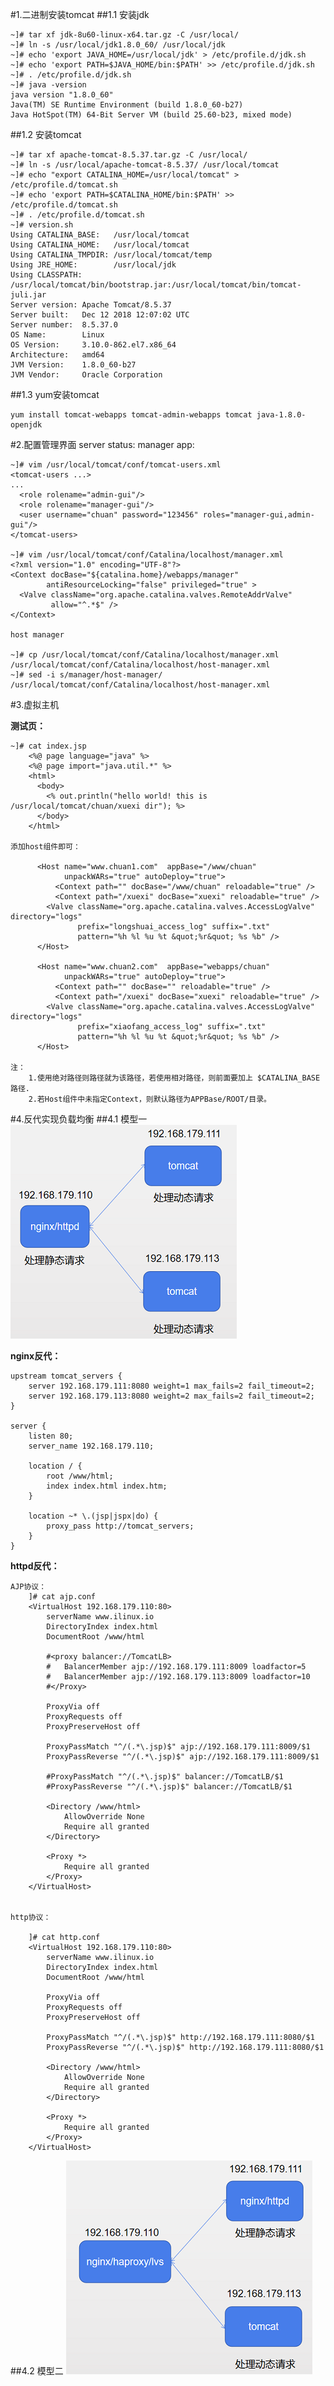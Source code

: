 #1.二进制安装tomcat
##1.1 安装jdk

	~]# tar xf jdk-8u60-linux-x64.tar.gz -C /usr/local/
	~]# ln -s /usr/local/jdk1.8.0_60/ /usr/local/jdk
	~]# echo 'export JAVA_HOME=/usr/local/jdk' > /etc/profile.d/jdk.sh
	~]# echo 'export PATH=$JAVA_HOME/bin:$PATH' >> /etc/profile.d/jdk.sh
	~]# . /etc/profile.d/jdk.sh
	~]# java -version
	java version "1.8.0_60"
	Java(TM) SE Runtime Environment (build 1.8.0_60-b27)
	Java HotSpot(TM) 64-Bit Server VM (build 25.60-b23, mixed mode)

##1.2 安装tomcat

	~]# tar xf apache-tomcat-8.5.37.tar.gz -C /usr/local/
	~]# ln -s /usr/local/apache-tomcat-8.5.37/ /usr/local/tomcat 
	~]# echo "export CATALINA_HOME=/usr/local/tomcat" > /etc/profile.d/tomcat.sh
	~]# echo 'export PATH=$CATALINA_HOME/bin:$PATH' >> /etc/profile.d/tomcat.sh
	~]# . /etc/profile.d/tomcat.sh
	~]# version.sh
	Using CATALINA_BASE:   /usr/local/tomcat
	Using CATALINA_HOME:   /usr/local/tomcat
	Using CATALINA_TMPDIR: /usr/local/tomcat/temp
	Using JRE_HOME:        /usr/local/jdk
	Using CLASSPATH:       /usr/local/tomcat/bin/bootstrap.jar:/usr/local/tomcat/bin/tomcat-juli.jar
	Server version: Apache Tomcat/8.5.37
	Server built:   Dec 12 2018 12:07:02 UTC
	Server number:  8.5.37.0
	OS Name:        Linux
	OS Version:     3.10.0-862.el7.x86_64
	Architecture:   amd64
	JVM Version:    1.8.0_60-b27
	JVM Vendor:     Oracle Corporation

##1.3 yum安装tomcat
```
yum install tomcat-webapps tomcat-admin-webapps tomcat java-1.8.0-openjdk
```
#2.配置管理界面
	server status:
	manager app:
	
	~]# vim /usr/local/tomcat/conf/tomcat-users.xml
	<tomcat-users ...>
	... 
	  <role rolename="admin-gui"/>
	  <role rolename="manager-gui"/>
	  <user username="chuan" password="123456" roles="manager-gui,admin-gui"/>
	</tomcat-users>
	
	~]# vim /usr/local/tomcat/conf/Catalina/localhost/manager.xml
	<?xml version="1.0" encoding="UTF-8"?>
	<Context docBase="${catalina.home}/webapps/manager" 
	        antiResourceLocking="false" privileged="true" >
	  <Valve className="org.apache.catalina.valves.RemoteAddrValve"
	         allow="^.*$" />
	</Context>

	host manager
	
	~]# cp /usr/local/tomcat/conf/Catalina/localhost/manager.xml /usr/local/tomcat/conf/Catalina/localhost/host-manager.xml
	~]# sed -i s/manager/host-manager/ /usr/local/tomcat/conf/Catalina/localhost/host-manager.xml

#3.虚拟主机

**测试页：**
	
	~]# cat index.jsp 
		<%@ page language="java" %>
		<%@ page import="java.util.*" %>
		<html>
		  <body>
		    <% out.println("hello world! this is /usr/local/tomcat/chuan/xuexi dir"); %>
		  </body>
		</html>
	
	添加host组件即可：
	
	 	  <Host name="www.chuan1.com"  appBase="/www/chuan"
	            unpackWARs="true" autoDeploy="true">
	          <Context path="" docBase="/www/chuan" reloadable="true" />
	          <Context path="/xuexi" docBase="xuexi" reloadable="true" />
	        <Valve className="org.apache.catalina.valves.AccessLogValve" directory="logs"
	               prefix="longshuai_access_log" suffix=".txt"
	               pattern="%h %l %u %t &quot;%r&quot; %s %b" />
	      </Host>
	
	      <Host name="www.chuan2.com"  appBase="webapps/chuan"
	            unpackWARs="true" autoDeploy="true">
	          <Context path="" docBase="" reloadable="true" />
	          <Context path="/xuexi" docBase="xuexi" reloadable="true" />
	        <Valve className="org.apache.catalina.valves.AccessLogValve" directory="logs"
	               prefix="xiaofang_access_log" suffix=".txt"
	               pattern="%h %l %u %t &quot;%r&quot; %s %b" />
	      </Host>
	
	注：
		1.使用绝对路径则路径就为该路径，若使用相对路径，则前面要加上 $CATALINA_BASE 路径.
		2.若Host组件中未指定Context，则默认路径为APPBase/ROOT/目录。

#4.反代实现负载均衡
##4.1 模型一
![](./picture/4.png)

**nginx反代：**

	upstream tomcat_servers {
        server 192.168.179.111:8080 weight=1 max_fails=2 fail_timeout=2;
        server 192.168.179.113:8080 weight=2 max_fails=2 fail_timeout=2;
    }

    server {
        listen 80;
        server_name 192.168.179.110;

        location / {
            root /www/html;
            index index.html index.htm;
        }

        location ~* \.(jsp|jspx|do) {
            proxy_pass http://tomcat_servers;
        }
    }

**httpd反代：**

	AJP协议：
		]# cat ajp.conf
		<VirtualHost 192.168.179.110:80>
		    serverName www.ilinux.io
		    DirectoryIndex index.html
		    DocumentRoot /www/html
		
			#<proxy balancer://TomcatLB>
	        #	BalancerMember ajp://192.168.179.111:8009 loadfactor=5
	        #	BalancerMember ajp://192.168.179.113:8009 loadfactor=10
	    	#</Proxy>	
	
		    ProxyVia off
		    ProxyRequests off
		    ProxyPreserveHost off
		 
		    ProxyPassMatch "^/(.*\.jsp)$" ajp://192.168.179.111:8009/$1
		    ProxyPassReverse "^/(.*\.jsp)$" ajp://192.168.179.111:8009/$1
		
			#ProxyPassMatch "^/(.*\.jsp)$" balancer://TomcatLB/$1
	    	#ProxyPassReverse "^/(.*\.jsp)$" balancer://TomcatLB/$1
	
		    <Directory /www/html>
		        AllowOverride None
		        Require all granted
		    </Directory>
		
		    <Proxy *>
		        Require all granted
		    </Proxy>
		</VirtualHost>
	

	http协议：

		]# cat http.conf
		<VirtualHost 192.168.179.110:80>
		    serverName www.ilinux.io
		    DirectoryIndex index.html
		    DocumentRoot /www/html
		
		    ProxyVia off
		    ProxyRequests off
		    ProxyPreserveHost off
		 
		    ProxyPassMatch "^/(.*\.jsp)$" http://192.168.179.111:8080/$1
		    ProxyPassReverse "^/(.*\.jsp)$" http://192.168.179.111:8080/$1
		
		    <Directory /www/html>
		        AllowOverride None
		        Require all granted
		    </Directory>
		
		    <Proxy *>
		        Require all granted
		    </Proxy>
		</VirtualHost>


##4.2 模型二
![](./picture/5.png)